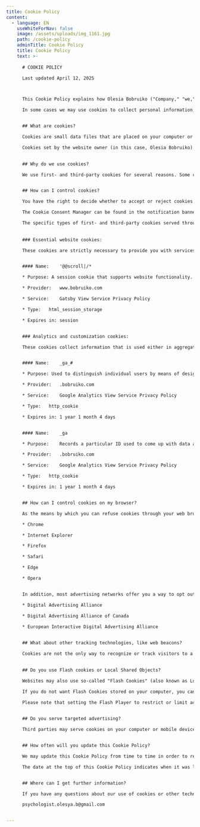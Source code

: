 ```yaml
---
title: Cookie Policy
content:
  - language: EN
    useWhiteForNav: false
    image: /assets/uploads/img_1161.jpg
    path: /cookie-policy
    adminTitle: Cookie Policy
    title: Cookie Policy
    text: >-
      
      # COOKIE POLICY

      Last updated April 12, 2025



      This Cookie Policy explains how Olesia Bobruiko ("Company," "we," "us," and "our") uses cookies and similar technologies to recognize you when you visit our website at https://www.bobruiko.com ("Website"). It explains what these technologies are and why we use them, as well as your rights to control our use of them.

      In some cases we may use cookies to collect personal information, or that becomes personal information if we combine it with other information.


      ## What are cookies?

      Cookies are small data files that are placed on your computer or mobile device when you visit a website. Cookies are widely used by website owners in order to make their websites work, or to work more efficiently, as well as to provide reporting information.

      Cookies set by the website owner (in this case, Olesia Bobruiko) are called "first-party cookies." Cookies set by parties other than the website owner are called "third-party cookies." Third-party cookies enable third-party features or functionality to be provided on or through the website (e.g., advertising, interactive content, and analytics). The parties that set these third-party cookies can recognize your computer both when it visits the website in question and also when it visits certain other websites.

      
      ## Why do we use cookies?

      We use first- and third-party cookies for several reasons. Some cookies are required for technical reasons in order for our Website to operate, and we refer to these as "essential" or "strictly necessary" cookies. Other cookies also enable us to track and target the interests of our users to enhance the experience on our Online Properties. Third parties serve cookies through our Website for advertising, analytics, and other purposes. This is described in more detail below.


      ## How can I control cookies?

      You have the right to decide whether to accept or reject cookies. You can exercise your cookie rights by setting your preferences in the Cookie Consent Manager. The Cookie Consent Manager allows you to select which categories of cookies you accept or reject. Essential cookies cannot be rejected as they are strictly necessary to provide you with services.

      The Cookie Consent Manager can be found in the notification banner and on our Website. If you choose to reject cookies, you may still use our Website though your access to some functionality and areas of our Website may be restricted. You may also set or amend your web browser controls to accept or refuse cookies.

      The specific types of first- and third-party cookies served through our Website and the purposes they perform are described in the table below (please note that the specific cookies served may vary depending on the specific Online Properties you visit):
      
      
      ### Essential website cookies:

      These cookies are strictly necessary to provide you with services available through our Website and to use some of its features, such as access to secure areas.


      #### Name:	'@@scroll|/*

      * Purpose: A session cookie that supports website functionality. It expires when the browsing session ends.

      * Provider:	www.bobruiko.com

      * Service:	Gatsby View Service Privacy Policy

      * Type:	html_session_storage

      * Expires in:	session


      ### Analytics and customization cookies:

      These cookies collect information that is used either in aggregate form to help us understand how our Website is being used or how effective our marketing campaigns are, or to help us customize our Website for you.


      #### Name:	_ga_#

      * Purpose: Used to distinguish individual users by means of designation of a randomly generated number as client identifier, which allows calculation of visits and sessions

      * Provider:	.bobruiko.com

      * Service:	Google Analytics View Service Privacy Policy

      * Type:	http_cookie

      * Expires in:	1 year 1 month 4 days


      #### Name:	_ga

      * Purpose:	Records a particular ID used to come up with data about website usage by the user

      * Provider:	.bobruiko.com

      * Service:	Google Analytics View Service Privacy Policy

      * Type:	http_cookie

      * Expires in:	1 year 1 month 4 days


      ## How can I control cookies on my browser?

      As the means by which you can refuse cookies through your web browser controls vary from browser to browser, you should visit your browser's help menu for more information. The following is information about how to manage cookies on the most popular browsers:

      * Chrome

      * Internet Explorer

      * Firefox

      * Safari

      * Edge

      * Opera


      In addition, most advertising networks offer you a way to opt out of targeted advertising. If you would like to find out more information, please visit:

      * Digital Advertising Alliance

      * Digital Advertising Alliance of Canada
      
      * European Interactive Digital Advertising Alliance


      ## What about other tracking technologies, like web beacons?

      Cookies are not the only way to recognize or track visitors to a website. We may use other, similar technologies from time to time, like web beacons (sometimes called "tracking pixels" or "clear gifs"). These are tiny graphics files that contain a unique identifier that enables us to recognize when someone has visited our Website or opened an email including them. This allows us, for example, to monitor the traffic patterns of users from one page within a website to another, to deliver or communicate with cookies, to understand whether you have come to the website from an online advertisement displayed on a third-party website, to improve site performance, and to measure the success of email marketing campaigns. In many instances, these technologies are reliant on cookies to function properly, and so declining cookies will impair their functioning.

      
      ## Do you use Flash cookies or Local Shared Objects?

      Websites may also use so-called "Flash Cookies" (also known as Local Shared Objects or "LSOs") to, among other things, collect and store information about your use of our services, fraud prevention, and for other site operations.

      If you do not want Flash Cookies stored on your computer, you can adjust the settings of your Flash player to block Flash Cookies storage using the tools contained in the Website Storage Settings Panel. You can also control Flash Cookies by going to the Global Storage Settings Panel and following the instructions (which may include instructions that explain, for example, how to delete existing Flash Cookies (referred to "information" on the Macromedia site), how to prevent Flash LSOs from being placed on your computer without your being asked, and (for Flash Player 8 and later) how to block Flash Cookies that are not being delivered by the operator of the page you are on at the time).

      Please note that setting the Flash Player to restrict or limit acceptance of Flash Cookies may reduce or impede the functionality of some Flash applications, including, potentially, Flash applications used in connection with our services or online content.

      
      ## Do you serve targeted advertising?

      Third parties may serve cookies on your computer or mobile device to serve advertising through our Website. These companies may use information about your visits to this and other websites in order to provide relevant advertisements about goods and services that you may be interested in. They may also employ technology that is used to measure the effectiveness of advertisements. They can accomplish this by using cookies or web beacons to collect information about your visits to this and other sites in order to provide relevant advertisements about goods and services of potential interest to you. The information collected through this process does not enable us or them to identify your name, contact details, or other details that directly identify you unless you choose to provide these.


      ## How often will you update this Cookie Policy?

      We may update this Cookie Policy from time to time in order to reflect, for example, changes to the cookies we use or for other operational, legal, or regulatory reasons. Please therefore revisit this Cookie Policy regularly to stay informed about our use of cookies and related technologies.

      The date at the top of this Cookie Policy indicates when it was last updated.


      ## Where can I get further information?

      If you have any questions about our use of cookies or other technologies, please contact us at:

      psychologist.olesya.b@gmail.com


---
```

